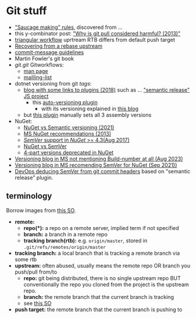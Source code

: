 # Git stuff

- ["Saucage making" rules](http://sethrobertson.github.io/GitBestPractices/#sausage), discovered from ...
- this y-combinator post: ["Why is git pull considered harmful? (2013)"](https://news.ycombinator.com/item?id=7385087)
- [triangular workflow](https://www.git-scm.com/docs/gitrevisions#Documentation/gitrevisions.txt-emltbranchnamegtpushemegemmasterpushemempushem)
  uprtream RTB differs from default push target
- [Recovering from a rebase upstream](https://git-scm.com/docs/git-rebase#_recovering_from_upstream_rebase)
- [commit-message guidelines](https://git-scm.com/book/en/v2/Distributed-Git-Contributing-to-a-Project)
- Martin Fowler's git book
- *git.git* Gitworkflows:
  - [man page](https://git-scm.com/docs/gitworkflows)
  - [mailling-list](https://github.com/git/git/blob/master/Documentation/howto/maintain-git.txt)
- dotnet versioning from git *tags*:
  - [blog with some links to plugins (2018)](https://medium.com/@michael.wolfenden/simplified-versioning-and-publishing-for-net-libraries-a28e5e740fa6) such as ...
  ["semantic release" JS project](https://github.com/semantic-release/semantic-release)
    - this [auto-versioning plugin](https://github.com/GitTools/GitVersion)
      - with its versioning explained in
        [this blog](https://www.xavierdecoster.com/post/2013/04/29/semantic-versioning-auto-incremented-nuget-package-versions.html)
  - but [this plugin](https://github.com/TurnerSoftware/BuildVersioning#Version-Strings)
    manually sets all 3 assembly versions
- NuGet:
  - [NuGet vs Semantic versioning (2021)](https://learn.microsoft.com/en-us/nuget/create-packages/prerelease-packages)
  - [MS NuGet recommendations (2013)](https://learn.microsoft.com/en-us/archive/msdn-magazine/2012/november/nuget-top-10-nuget-anti-patterns)
  - [*SemVer* support in *NuGet* >= 4.3(Aug 2017)](https://devblogs.microsoft.com/nuget/whats-nu-in-nuget-with-visual-studio-2017-version-15-3/)
  - [NuGet vs SemVer](https://learn.microsoft.com/en-us/nuget/concepts/package-versioning#where-nugetversion-diverges-from-semantic-versioning)
  - [4-part versions deprecated in NuGet](https://blog.inedo.com/nuget/package-versioning/#:~:text=Although%204%2Dpart%20numbers%20are%20supported%2C%20Microsoft%20no%20longer%20recommends%20this%20format.)
- [Versioning blog in MS not mentioning Build-number at all (Aug 2023)](https://learn.microsoft.com/en-us/dotnet/csharp/versioning)
- [Versioning blog in MS recomending SemVer for NuGet (Sep 2021))](https://learn.microsoft.com/en-us/dotnet/csharp/versioning)
- [DevOps deducing SemVer from git commit headers](https://medium.com/agoda-engineering/automating-versioning-and-releases-using-semantic-release-d16c5672fbe1)
  based on "semantic release" plugin.

## terminology

Borrow images from [this SO](https://stackoverflow.com/a/49755270/548792).

- **remote:**
  - **repo(*):** a repo on a remote server, implied  term if not specified
  - **branch:** a branch in a remote repo
  - **tracking branch(rtb):** e.g. `origin/master`, stored in `.git/refs/remotes/origin/master`
- **tracking branch:** a local branch that is tracking a remote branch via some rtb
- **upstream:** often abused, usually means the remote repo OR branch you push/pull from/to
  - **repo:** git being distributed, there is no single upstream repo BUT conventionally
    the repo you cloned from the project is the upstream repo.
  - **branch:** the remote branch that the current branch is tracking
  - see [this SO](https://stackoverflow.com/questions/2739376/definition-of-downstream-and-upstream/6244487#6244487)
- **push target:** the remote branch that the current branch is pushing to
